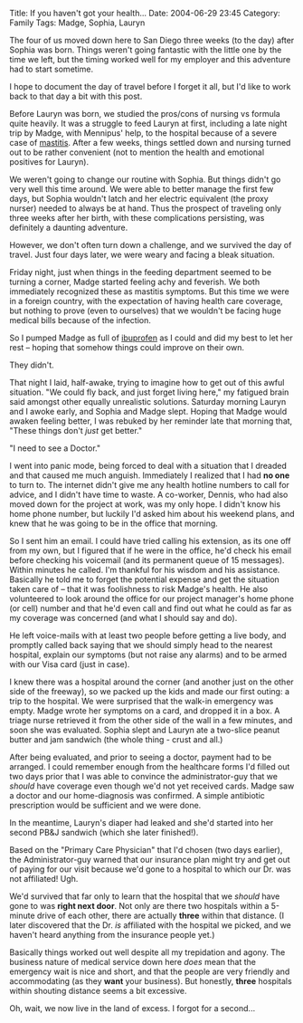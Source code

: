Title: If you haven't got your health...
Date: 2004-06-29 23:45
Category: Family
Tags: Madge, Sophia, Lauryn

The four of us moved down here to San Diego three weeks (to the day)
after Sophia was born. Things weren't going fantastic with the little
one by the time we left, but the timing worked well for my employer and
this adventure had to start sometime.

 I hope to document the day of travel before I forget it all, but I'd
like to work back to that day a bit with this post.

 Before Lauryn was born, we studied the pros/cons of nursing vs formula
quite heavily. It was a struggle to feed Lauryn at first, including a
late night trip by Madge, with Mennipus' help, to the hospital because
of a severe case of [mastitis](http://www.medela.com/NewFiles/mastitis.html). After a few weeks, things settled down
and nursing turned out to be rather convenient (not to mention the
health and emotional positives for Lauryn).

 We weren't going to change our routine with Sophia. But things didn't
go very well this time around. We were able to better manage the first
few days, but Sophia wouldn't latch and her electric equivalent (the
proxy nurser) needed to always be at hand. Thus the prospect of
traveling only three weeks after her birth, with these complications
persisting, was definitely a daunting adventure.

 However, we don't often turn down a challenge, and we survived the day
of travel. Just four days later, we were weary and facing a bleak
situation.

 Friday night, just when things in the feeding department seemed to be
turning a corner, Madge started feeling achy and feverish. We both
immediately recognized these as mastitis symptoms. But this time we were
in a foreign country, with the expectation of having health care
coverage, but nothing to prove (even to ourselves) that we wouldn't be
facing huge medical bills because of the infection.

 So I pumped Madge as full of [ibuprofen](http://en.wikipedia.org/wiki/Ibuprofen) as I could and did my best to
let her rest – hoping that somehow things could improve on their own.

They didn't.

 That night I laid, half-awake, trying to imagine how to get out of this
awful situation. "We could fly back, and just forget living here," my
fatigued brain said amongst other equally unrealistic solutions.
Saturday morning Lauryn and I awoke early, and Sophia and Madge slept.
Hoping that Madge would awaken feeling better, I was rebuked by her
reminder late that morning that, "These things don't *just* get better."

"I need to see a Doctor."

 I went into panic mode, being forced to deal with a situation that I
dreaded and that caused me much anguish. Immediately I realized that I
had **no one** to turn to. The internet didn't give me any health
hotline numbers to call for advice, and I didn't have time to waste. A
co-worker, Dennis, who had also moved down for the project at work, was
my only hope. I didn't know his home phone number, but luckily I'd asked
him about his weekend plans, and knew that he was going to be in the
office that morning.

 So I sent him an email. I could have tried calling his extension, as
its one off from my own, but I figured that if he were in the office,
he'd check his email before checking his voicemail (and its permanent
queue of 15 messages). Within minutes he called. I'm thankful for his
wisdom and his assistance. Basically he told me to forget the potential
expense and get the situation taken care of – that it was foolishness to
risk Madge's health. He also volunteered to look around the office for
our project manager's home phone (or cell) number and that he'd even
call and find out what he could as far as my coverage was concerned (and
what I should say and do).

 He left voice-mails with at least two people before getting a live
body, and promptly called back saying that we should simply head to the
nearest hospital, explain our symptoms (but not raise any alarms) and to
be armed with our Visa card (just in case).

 I knew there was a hospital around the corner (and another just on the
other side of the freeway), so we packed up the kids and made our first
outing: a trip to the hospital. We were surprised that the walk-in
emergency was empty. Madge wrote her symptoms on a card, and dropped it
in a box. A triage nurse retrieved it from the other side of the wall in
a few minutes, and soon she was evaluated. Sophia slept and Lauryn ate a
two-slice peanut butter and jam sandwich (the whole thing - crust and
all.)

 After being evaluated, and prior to seeing a doctor, payment had to be
arranged. I could remember enough from the healthcare forms I'd filled
out two days prior that I was able to convince the administrator-guy
that we *should* have coverage even though we'd not yet received cards.
Madge saw a doctor and our home-diagnosis was confirmed. A simple
antibiotic prescription would be sufficient and we were done.

 In the meantime, Lauryn's diaper had leaked and she'd started into her
second PB&J sandwich (which she later finished!).

 Based on the "Primary Care Physician" that I'd chosen (two days
earlier), the Administrator-guy warned that our insurance plan might try
and get out of paying for our visit because we'd gone to a hospital to
which our Dr. was not affiliated! Ugh.

 We'd survived that far only to learn that the hospital that we *should*
have gone to was **right next door**. Not only are there two hospitals
within a 5-minute drive of each other, there are actually **three**
within that distance. (I later discovered that the Dr. *is* affiliated
with the hospital we picked, and we haven't heard anything from the
insurance people yet.)

 Basically things worked out well despite all my trepidation and agony.
The business nature of medical service down here *does* mean that the
emergency wait is nice and short, and that the people are very friendly
and accommodating (as they **want** your business). But honestly,
**three** hospitals within shouting distance seems a bit excessive.

 Oh, wait, we now live in the land of excess. I forgot for a second...